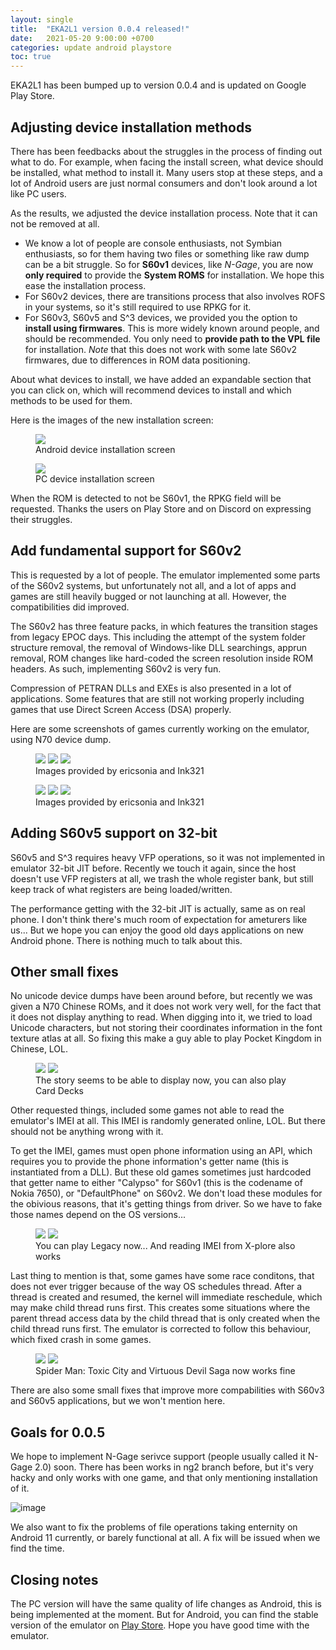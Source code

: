 ```yaml
---
layout: single
title:  "EKA2L1 version 0.0.4 released!"
date:   2021-05-20 9:00:00 +0700
categories: update android playstore
toc: true
---
```


EKA2L1 has been bumped up to version 0.0.4 and is updated on Google Play Store.

## Adjusting device installation methods

There has been feedbacks about the struggles in the process of finding out what to do. For example, when facing the install screen, what device should be installed, what method to install it. Many users stop at these steps, and a lot of Android users are just normal consumers and don't look around a lot like PC users.

As the results, we adjusted the device installation process. Note that it can not be removed at all.

- We know a lot of people are console enthusiasts, not Symbian enthusiasts, so for them having two files or something like raw dump can be a bit struggle. So for **S60v1** devices, like *N-Gage*, you are now **only required** to provide the **System ROMS** for installation. We hope this ease the installation process.
- For S60v2 devices, there are transitions process that also involves ROFS in your systems, so it's still required to use RPKG for it.
- For S60v3, S60v5 and S^3 devices, we provided you the option to **install using firmwares**. This is more widely known around people, and should be recommended. You only need to **provide path to the VPL file** for installation. *Note* that this does not work with some late S60v2 firmwares, due to differences in ROM data positioning.

About what devices to install, we have added an expandable section that you can click on, which will recommend devices to install and which methods to be used for them.

Here is the images of the new installation screen:

<figure class="">
	<img src="https://cdn.discordapp.com/attachments/786228834638626867/844785034178986004/Screenshot_20210520-105346_EKA2L1.jpg">
	<figcaption>Android device installation screen</figcaption>
</figure>

<figure class="">
	<img src="https://user-images.githubusercontent.com/25717050/118917060-445be380-b95a-11eb-8a70-6c4c8bb71578.png">
	<figcaption>PC device installation screen</figcaption>
</figure>

When the ROM is detected to not be S60v1, the RPKG field will be requested. Thanks the users on Play Store and on Discord on expressing their struggles.

## Add fundamental support for S60v2

This is requested by a lot of people. The emulator implemented some parts of the S60v2 systems, but unfortunately not all, and a lot of apps and games are still heavily bugged or not launching at all. However, the compatibilities did improved.

The S60v2 has three feature packs, in which features the transition stages from legacy EPOC days. This including the attempt of the system folder structure removal, the removal of Windows-like DLL searchings, apprun removal, ROM changes like hard-coded the screen resolution inside ROM headers. As such, implementing S60v2 is very fun.

Compression of PETRAN DLLs and EXEs is also presented in a lot of applications. Some features that are still not working properly including games that use Direct Screen Access (DSA) properly.

Here are some screenshots of games currently working on the emulator, using N70 device dump.

<figure class="third">
	<img src="https://cdn.discordapp.com/attachments/703563521379663883/840340705734033519/Screenshot_20210508-043257910.jpg">
	<img src="https://cdn.discordapp.com/attachments/703563521379663883/835925072249618452/88.png">
	<img src="https://cdn.discordapp.com/attachments/703563521379663883/835931179512496148/Screenshot_20210426-003110162.jpg">
	<figcaption>Images provided by ericsonia and Ink321</figcaption>
</figure>

<figure class="third">
	<img src="https://media.discordapp.net/attachments/703563521379663883/835942982699974686/Screenshot_20210426-011828204.jpg?width=285&height=593">
	<img src="https://cdn.discordapp.com/attachments/703563521379663883/835918650602553424/7.png">
	<img src="https://cdn.discordapp.com/attachments/703563521379663883/835917090761342976/Screenshot_20210425-233538114.jpg">
	<figcaption>Images provided by ericsonia and Ink321</figcaption>
</figure>

## Adding S60v5 support on 32-bit

S60v5 and S^3 requires heavy VFP operations, so it was not implemented in emulator 32-bit JIT before. Recently we touch it again, since the host doesn't use VFP registers at all, we trash the whole register bank, but still keep track of what registers are being loaded/written.

The performance getting with the 32-bit JIT is actually, same as on real phone. I don't think there's much room of expectation for ameturers like us... But we hope you can enjoy the good old days applications on new Android phone. There is nothing much to talk about this.

## Other small fixes

No unicode device dumps have been around before, but recently we was given a N70 Chinese ROMs, and it does not work very well, for the fact that it does not display anything to read. When digging into it, we tried to load Unicode characters, but not storing their coordinates information in the font texture atlas at all. So fixing this make a guy able to play Pocket Kingdom in Chinese, LOL.

<figure class="half">
	<img src="https://cdn.discordapp.com/attachments/703563521379663883/841236525442400256/Screenshot_20210510_165245_com.github.eka2l1.jpg">
	<img src="https://cdn.discordapp.com/attachments/703563521379663883/841206165320237126/unknown.png">
	<figcaption>The story seems to be able to display now, you can also play Card Decks</figcaption>
</figure>

Other requested things, included some games not able to read the emulator's IMEI at all. This IMEI is randomly generated online, LOL. But there should not be anything wrong with it.

To get the IMEI, games must open phone information using an API, which requires you to provide the phone information's getter name (this is instantiated from a DLL). But these old games sometimes just hardcoded that getter name to either "Calypso" for S60v1 (this is the codename of Nokia 7650), or "DefaultPhone" on S60v2. We don't load these modules for the obivious reasons, that it's getting things from driver. So we have to fake those names depend on the OS versions...
  
<figure class="half">
	<img src="https://cdn.discordapp.com/attachments/703563521379663883/837025442631516170/111.png">
	<img src="https://cdn.discordapp.com/attachments/703563521379663883/837031936668467210/78.png">
	<figcaption>You can play Legacy now... And reading IMEI from X-plore also works</figcaption>
</figure>
  
Last thing to mention is that, some games have some race conditons, that does not ever trigger because of the way OS schedules thread. After a thread is created and resumed, the kernel will immediate reschedule, which may make child thread runs first. This creates some situations where the parent thread access data by the child thread that is only created when the child thread runs first. The emulator is corrected to follow this behaviour, which fixed crash in some games.

<figure class="half">
	<img src="https://cdn.discordapp.com/attachments/703563521379663883/840313459240992808/Screenshot_20210508-023938077.jpg">
	<img src="https://cdn.discordapp.com/attachments/703563521379663883/840298370576810045/78.png">
	<figcaption>Spider Man: Toxic City and Virtuous Devil Saga now works fine</figcaption>
</figure>
  
There are also some small fixes that improve more compabilities with S60v3 and S60v5 applications, but we won't mention here.
  
## Goals for 0.0.5
  
We hope to implement N-Gage serivce support (people usually called it N-Gage 2.0) soon. There has been works in ng2 branch before, but it's very hacky and only works with one game, and that only mentioning installation of it.

![image](https://user-images.githubusercontent.com/25717050/118920571-de268f00-b960-11eb-8f52-87cb082dc09c.png)
  
We also want to fix the problems of file operations taking enternity on Android 11 currently, or barely functional at all. A fix will be issued when we find the time.

## Closing notes
  
The PC version will have the same quality of life changes as Android, this is being implemented at the moment. But for Android, you can find the stable version of the emulator on [Play Store](https://play.google.com/store/apps/details?id=com.github.eka2l1). Hope you have good time with the emulator.
